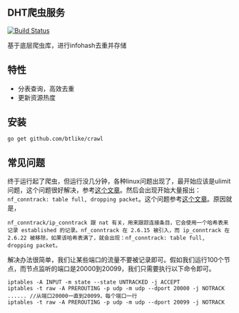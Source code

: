 ## DHT爬虫服务
[![Build Status](https://drone.io/github.com/btlike/crawl/status.png)](https://drone.io/github.com/btlike/crawl/latest)


基于底层爬虫库，进行infohash去重并存储



## 特性

- 分表查询，高效去重
- 更新资源热度


## 安装
`go get github.com/btlike/crawl`


## 常见问题
终于运行起了爬虫，但运行没几分钟，各种linux问题出现了，最开始应该是ulimit问题，这个问题很好解决，参考[这个文章](http://www.stutostu.com/?p=1322)。然后会出现开始大量报出：`nf_conntrack: table full, dropping packet`。这个问题参考[这个文章](http://jaseywang.me/2012/08/16/%E8%A7%A3%E5%86%B3-nf_conntrack-table-full-dropping-packet-%E7%9A%84%E5%87%A0%E7%A7%8D%E6%80%9D%E8%B7%AF/)。原因就是，

```
nf_conntrack/ip_conntrack 跟 nat 有关，用来跟踪连接条目，它会使用一个哈希表来记录 established 的记录。nf_conntrack 在 2.6.15 被引入，而 ip_conntrack 在 2.6.22 被移除，如果该哈希表满了，就会出现：nf_conntrack: table full, dropping packet。
```

解决办法很简单，我们让某些端口的流量不要被记录即可。假如我们运行100个节点，而节点监听的端口是20000到20099，我们只需要执行以下命令即可。

```
iptables -A INPUT -m state --state UNTRACKED -j ACCEPT
iptables -t raw -A PREROUTING -p udp -m udp --dport 20000 -j NOTRACK
...... //从端口20000一直到20099，每个端口一行
iptables -t raw -A PREROUTING -p udp -m udp --dport 20099 -j NOTRACK
```
